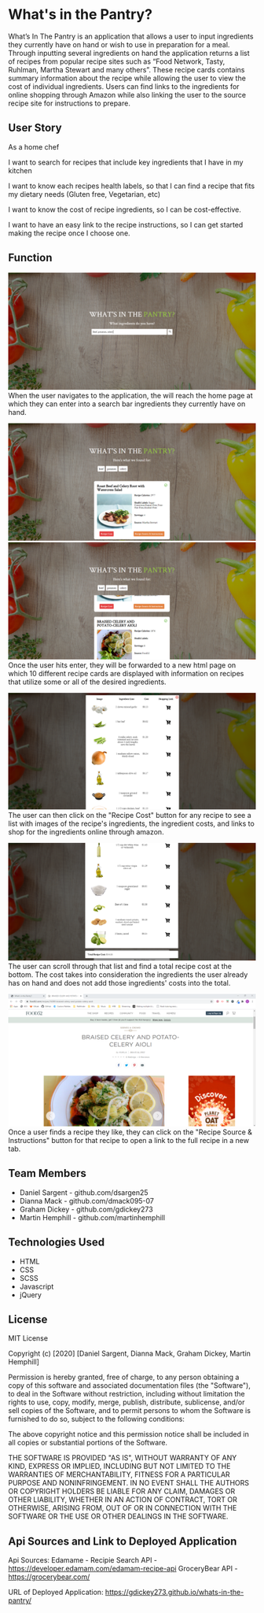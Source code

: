# What's in the Pantry?
What’s In The Pantry is an application that allows a user to input ingredients they currently
have on hand or wish to use in preparation for a meal. Through inputting several ingredients
on hand the application returns a list of recipes from popular recipe sites such as “Food
Network, Tasty, Ruhlman, Martha Stewart and many others”. These recipe cards contains
summary information about the recipe while allowing the user to view the cost of individual
ingredients. Users can find links to the ingredients for online shopping through Amazon while also linking the user to the source recipe site for instructions to prepare.


## User Story
As a home chef

I want to search for recipes that include key ingredients that I have in my kitchen

I want to know each recipes health labels, so that I can find a recipe that fits my dietary needs
(Gluten free, Vegetarian, etc)

I want to know the cost of recipe ingredients, so I can be cost-effective.

I want to have an easy link to the recipe instructions, so I can get started making the recipe once I choose one.


## Function
![Home Page](/img/whats-in-the-pantry-index.png)
When the user navigates to the application, the will reach the home page at which they can enter into a search bar ingredients they currently have on hand. 

![Recipe Results](/img/whats-in-the-pantry-recipes.png)
![Recipe Results](/img/whats-in-the-pantry-recipes-scroll.png)
Once the user hits enter, they will be forwarded to a new html page on which 10 different recipe cards are displayed with information on recipes that utilize some or all of the desired ingredients. 

![Recipe Cost](/img/whats-in-the-pantry-recipe-cost.png)
The user can then click on the "Recipe Cost" button for any recipe to see a list with images of the recipe's ingredients, the ingredient costs, and links to shop for the ingredients online through amazon. 

![Recipe Cost Total](/img/whats-in-the-pantry-recipe-cost-scroll.png)
The user can scroll through that list and find a total recipe cost at the bottom. The cost takes into consideration the ingredients the user already has on hand and does not add those ingredients' costs into the total.

![Link to Full Recipe](/img/whats-in-the-pantry-recipe-link.png)
Once a user finds a recipe they like, they can click on the "Recipe Source & Instructions" button for that recipe to open a link to the full recipe in a new tab. 


## Team Members
* Daniel Sargent - github.com/dsargen25
* Dianna Mack - github.com/dmack095-07
* Graham Dickey - github.com/gdickey273
* Martin Hemphill - github.com/martinhemphill

## Technologies Used
* HTML
* CSS 
* SCSS 
* Javascript
* jQuery

## License
MIT License

Copyright (c) [2020] [Daniel Sargent, Dianna Mack, Graham Dickey, Martin Hemphill]

Permission is hereby granted, free of charge, to any person obtaining a copy
of this software and associated documentation files (the "Software"), to deal
in the Software without restriction, including without limitation the rights
to use, copy, modify, merge, publish, distribute, sublicense, and/or sell
copies of the Software, and to permit persons to whom the Software is
furnished to do so, subject to the following conditions:

The above copyright notice and this permission notice shall be included in all
copies or substantial portions of the Software.

THE SOFTWARE IS PROVIDED "AS IS", WITHOUT WARRANTY OF ANY KIND, EXPRESS OR
IMPLIED, INCLUDING BUT NOT LIMITED TO THE WARRANTIES OF MERCHANTABILITY,
FITNESS FOR A PARTICULAR PURPOSE AND NONINFRINGEMENT. IN NO EVENT SHALL THE
AUTHORS OR COPYRIGHT HOLDERS BE LIABLE FOR ANY CLAIM, DAMAGES OR OTHER
LIABILITY, WHETHER IN AN ACTION OF CONTRACT, TORT OR OTHERWISE, ARISING FROM,
OUT OF OR IN CONNECTION WITH THE SOFTWARE OR THE USE OR OTHER DEALINGS IN THE
SOFTWARE. 



## Api Sources and Link to Deployed Application
Api Sources: Edamame - Recipie Search API - https://developer.edamam.com/edamam-recipe-api
             GroceryBear API - https://grocerybear.com/


URL of Deployed Application: https://gdickey273.github.io/whats-in-the-pantry/